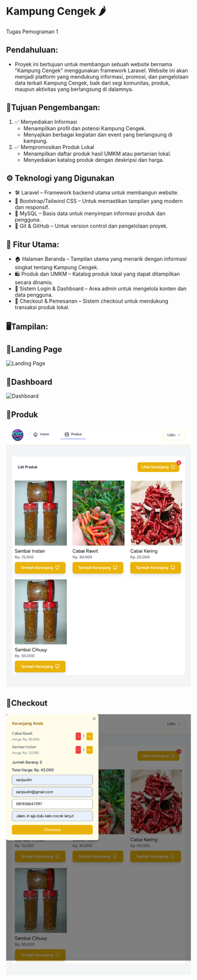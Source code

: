 # Kampung Cengek 🌶
Tugas Pemograman 1


## Pendahuluan:
- Proyek ini bertujuan untuk membangun sebuah website bernama "Kampung Cengek" menggunakan framework Laravel. Website ini akan menjadi platform yang mendukung informasi, promosi, dan pengelolaan data terkait Kampung Cengek, baik dari segi komunitas, produk, maupun aktivitas yang berlangsung di dalamnya.


## 📌Tujuan Pengembangan:
1. ✅ Menyediakan Informasi
   - Menampilkan profil dan potensi Kampung Cengek.
   - Menyajikan berbagai kegiatan dan event yang berlangsung di kampung.
2. ✅ Mempromosikan Produk Lokal
   - Menampilkan daftar produk hasil UMKM atau pertanian lokal.
   - Menyediakan katalog produk dengan deskripsi dan harga.

  
## ⚙️ Teknologi yang Digunakan
- 🛠 Laravel – Framework backend utama untuk membangun website.
- 🎨 Bootstrap/Tailwind CSS – Untuk memastikan tampilan yang modern dan responsif.
- 💾 MySQL – Basis data untuk menyimpan informasi produk dan pengguna.
- 🔄 Git & GitHub – Untuk version control dan pengelolaan proyek.


## 🚀 Fitur Utama:
- 🏠 Halaman Beranda – Tampilan utama yang menarik dengan informasi singkat tentang Kampung Cengek.
- 🛍 Produk dan UMKM – Katalog produk lokal yang dapat ditampilkan secara dinamis.
- 🔐 Sistem Login & Dashboard – Area admin untuk mengelola konten dan data pengguna.
- 🛒 Checkout & Pemesanan – Sistem checkout untuk mendukung transaksi produk lokal.


## 🖥️Tampilan:
## 📌Landing Page
![Landing Page](https://raw.githubusercontent.com/saripudin14/img/main/Landing%20Page.png)


## 📌Dashboard
![Dashboard](https://raw.githubusercontent.com/saripudin14/img/main/Dashboard.png)


## 📌Produk
![Produk](https://raw.githubusercontent.com/saripudin14/img/main/Produk%20.png)


## 📌Checkout
![Checkout](https://raw.githubusercontent.com/saripudin14/img/main/CO.png)

